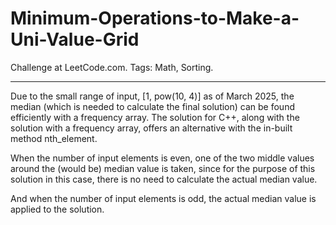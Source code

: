 # Minimum-Operations-to-Make-a-Uni-Value-Grid
Challenge at LeetCode.com. Tags: Math, Sorting.

------------------------------------------------------------------------------------------------------------------------------------------------------------------------

Due to the small range of input, [1, pow(10, 4)] as of March 2025, the median (which is needed to calculate the final solution) can be found efficiently with a frequency array. The solution for C++, along with the solution with a frequency array, offers an alternative with the in-built method nth_element. 

When the number of input elements is even, one of the two middle values around the (would be) median value is taken, since for the purpose of this solution in this case, there is no need to calculate the actual median value.

And when the number of input elements is odd, the actual median value is applied to the solution.

